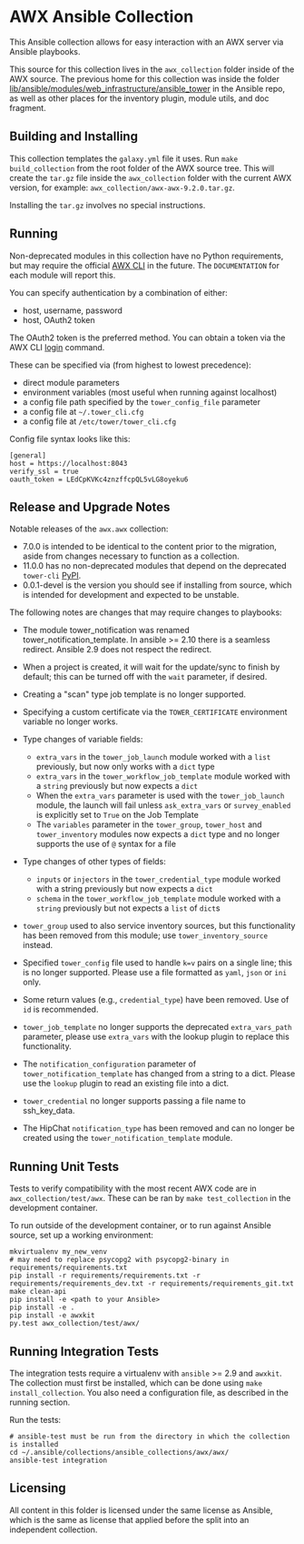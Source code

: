 # AWX Ansible Collection

[comment]: # (*******************************************************)
[comment]: # (*                                                     *)
[comment]: # (*             WARNING                                 *)
[comment]: # (*                                                     *)
[comment]: # (*  This file is templated and not to be               *)
[comment]: # (*  edited directly! Instead modify:                   *)
[comment]: # (*  tools/roles/template_galaxy/templates/README.md.j2 *)
[comment]: # (*                                                     *)
[comment]: # (*  Changes to the base README.md file are refreshed   *)
[comment]: # (*  upon build of the collection                       *)
[comment]: # (*******************************************************)

This Ansible collection allows for easy interaction with an AWX server via Ansible playbooks.

This source for this collection lives in the `awx_collection` folder inside of the
AWX source.
The previous home for this collection was inside the folder [lib/ansible/modules/web_infrastructure/ansible_tower](https://github.com/ansible/ansible/tree/stable-2.9/lib/ansible/modules/web_infrastructure/ansible_tower) in the Ansible repo,
as well as other places for the inventory plugin, module utils, and
doc fragment.

## Building and Installing

This collection templates the `galaxy.yml` file it uses.
Run `make build_collection` from the root folder of the AWX source tree.
This will create the `tar.gz` file inside the `awx_collection` folder
with the current AWX version, for example: `awx_collection/awx-awx-9.2.0.tar.gz`.

Installing the `tar.gz` involves no special instructions.

## Running

Non-deprecated modules in this collection have no Python requirements, but
may require the official [AWX CLI](https://docs.ansible.com/ansible-tower/latest/html/towercli/index.html)
in the future. The `DOCUMENTATION` for each module will report this.

You can specify authentication by a combination of either:

 - host, username, password
 - host, OAuth2 token

The OAuth2 token is the preferred method. You can obtain a token via the
AWX CLI [login](https://docs.ansible.com/ansible-tower/latest/html/towercli/reference.html#awx-login)
command.

These can be specified via (from highest to lowest precedence):

 - direct module parameters
 - environment variables (most useful when running against localhost)
 - a config file path specified by the `tower_config_file` parameter
 - a config file at `~/.tower_cli.cfg`
 - a config file at `/etc/tower/tower_cli.cfg`

Config file syntax looks like this:

```
[general]
host = https://localhost:8043
verify_ssl = true
oauth_token = LEdCpKVKc4znzffcpQL5vLG8oyeku6
```

## Release and Upgrade Notes

Notable releases of the `awx.awx` collection:

 - 7.0.0 is intended to be identical to the content prior to the migration, aside from changes necessary to function as a collection.
 - 11.0.0 has no non-deprecated modules that depend on the deprecated `tower-cli` [PyPI](https://pypi.org/project/ansible-tower-cli/).
 - 0.0.1-devel is the version you should see if installing from source, which is intended for development and expected to be unstable.

The following notes are changes that may require changes to playbooks:

 - The module tower_notification was renamed tower_notification_template. In ansible >= 2.10 there is a seamless redirect. Ansible 2.9 does not respect the redirect.
 - When a project is created, it will wait for the update/sync to finish by default; this can be turned off with the `wait` parameter, if desired.
 - Creating a "scan" type job template is no longer supported.
 - Specifying a custom certificate via the `TOWER_CERTIFICATE` environment variable no longer works.
 - Type changes of variable fields:

   - `extra_vars` in the `tower_job_launch` module worked with a `list` previously, but now only works with a `dict` type
   - `extra_vars` in the `tower_workflow_job_template` module worked with a `string` previously but now expects a `dict`
   - When the `extra_vars` parameter is used with the `tower_job_launch` module, the launch will fail unless `ask_extra_vars` or `survey_enabled` is explicitly set to `True` on the Job Template
   - The `variables` parameter in the `tower_group`, `tower_host` and `tower_inventory` modules now expects a `dict` type and no longer supports the use of `@` syntax for a file


 - Type changes of other types of fields:

   - `inputs` or `injectors` in the `tower_credential_type` module worked with a string previously but now expects a `dict`
   - `schema` in the `tower_workflow_job_template` module worked with a `string` previously but not expects a `list` of `dict`s

 - `tower_group` used to also service inventory sources, but this functionality has been removed from this module; use `tower_inventory_source` instead.
 - Specified `tower_config` file used to handle `k=v` pairs on a single line; this is no longer supported. Please use a file formatted as `yaml`, `json` or `ini` only.
 - Some return values (e.g., `credential_type`) have been removed. Use of `id` is recommended.
 - `tower_job_template` no longer supports the deprecated `extra_vars_path` parameter, please use `extra_vars` with the lookup plugin to replace this functionality.
 - The `notification_configuration` parameter of `tower_notification_template` has changed from a string to a dict. Please use the `lookup` plugin to read an existing file into a dict.
 - `tower_credential` no longer supports passing a file name to ssh_key_data.
 - The HipChat `notification_type` has been removed and can no longer be created using the `tower_notification_template` module.

## Running Unit Tests

Tests to verify compatibility with the most recent AWX code are in `awx_collection/test/awx`.
These can be ran by `make test_collection` in the development container.

To run outside of the development container, or to run against
Ansible source, set up a working environment:

```
mkvirtualenv my_new_venv
# may need to replace psycopg2 with psycopg2-binary in requirements/requirements.txt
pip install -r requirements/requirements.txt -r requirements/requirements_dev.txt -r requirements/requirements_git.txt
make clean-api
pip install -e <path to your Ansible>
pip install -e .
pip install -e awxkit
py.test awx_collection/test/awx/
```

## Running Integration Tests

The integration tests require a virtualenv with `ansible` >= 2.9 and `awxkit`.
The collection must first be installed, which can be done using `make install_collection`.
You also need a configuration file, as described in the running section.

Run the tests:

```
# ansible-test must be run from the directory in which the collection is installed
cd ~/.ansible/collections/ansible_collections/awx/awx/
ansible-test integration
```

## Licensing

All content in this folder is licensed under the same license as Ansible,
which is the same as license that applied before the split into an
independent collection.
